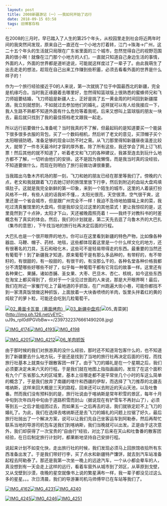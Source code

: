 ```yaml
---
 layout: post
 title: 2008新疆游记（一）——我如何开始了远行
 date: 2018-09-15 03:58
 tags: 旧博客存档
---
```

在2008的三月时，早已踏入了人生的第25个年头，从校园里走到社会将近两年时间的我突然间发现，原来自己一直还在一个小地方打着转，江门->珠海->广州，这二十五个年头的生活就只局限在广东省里面的三个城市，忽然觉得自己的视野范围真的很小啊！就像在江门那个小地方的人们，一直就只知道自己身边生活的事情，外面的人，外面的世界都是道听途说，可能就这样度过了一辈子了。由此我萌生了出去走走的想法，趁现在自己出来工作赚到些积蓄，必须去看看外面的世界是什么样子的！

作为一个旅行经验接近于0的人来说，第一次就挑了位于中国最西北的新疆，完全是机缘巧合。当时我正琢磨着去哪里好，忽然得知篮球版上很熟悉的蜜蜂师兄和飞刀师姐要结婚，飞刀师姐是新疆人士，正好是挑了五一黄金周的时间回到新疆摆酒，我立刻就想到，不如就过去参加他们的婚礼，这样就可以有人给我接应一下，我人生路不熟都不知道外面有什么危险等着我呢。后来又想叫上篮球版的朋友一块去，最后就只找到了我的最佳搭档老文跟我一起走。

所以远行前要做什么准备呢？当时我真的不了解，但最起码的是知道要买一个能装下很多很多衣服的背包，买了一个数码相机，然后听了老文的意见，买顶帽子买个太阳眼镜防晒，准备足够的现金以防不时之需。从飞刀那里得知新疆昼夜温差比较大，就带了一件冬天最冷时才穿的厚外套。除了所有这些，我还学会了网上订飞机票！然后其他的就不知道了，听着老文和飞刀的各种建议，我甚至连去到玩什么地方都不了解，一切听由他们的安排。这不是因为我懒惰，而是我当时真的没经验，不知道要做什么，而现在则明白了旅行前做功课很重要。

当我踏出乌鲁木齐机场的那一刻，飞刀和她的朋友已经在那里等我们了。傍晚的六点，老文和我就跟着飞刀去她订好的旅馆里放下行李，然后到附近的血站大盘鸡填填肚子。这就是我完全新鲜的第一印象，来到一个陌生的城市，这里的人着装打扮风格不一样，有些人说的话我听不懂，，太阳光很亮，天空很清，空气很干爽，这里还是一个省会城市，但是跟广州完全不一样！我迫不及待地拍摄端上来的菜，我吃过清真餐馆里的大盘鸡，但是我却没见过这里的其他菜式！更让我惊叹的是，这里竟然到了十点钟，太阳才下山，天还被晚霞照亮着！——我终于对教科书的时差概念有了真实的体会。然后，我们的计划就是，第二天先去逛了乌鲁木齐的大巴扎（集市的意思），下午找当地的旅行社再决定后面的行程。

大巴扎也是一个很开眼界的地方。你可以在这里看到新疆的特色产物，比如像各种器皿、马鞭、帽子、药材、地毯，这些都体现着这里是一个什么样文化的地方，还有很著名的刀具，玉石和硅化木，这些可不是轻易带得走的东西。最重要的当然还有葡萄干！到了新疆我才知道，原来葡萄干是有那么多品种的，有带籽的，有不带籽的，有很甜的，有一般甜的，有很干的，有没那么干的，各种名堂各种价格我都分不清楚哪些好哪些不好了，似乎每一种葡萄干都有它背后的故事一样。这里还有各种果仁、果脯，诸如杏脯、圣女果、大枣、巴旦木、杏仁、核桃，如今这些东西在淘宝上都买得到了，但对于一个没见过世面的人来说，那是大开眼界啊！最后，我们在附近一家餐厅吃上了最地道的手抓饭，在广州跑遍大街小巷，可能你都找不到一家清真饭馆做这种抓饭，上面放着一大块香喷喷的羊肉，饭里头拌着红的黄的炖软了的萝卜粒，可能还会吃到几粒葡萄干。

[![02_黄面卡瓦普（黄面烤肉）](http://imglf4.nosdn0.126.net/img/d3RhVFdGTXZTU3FWYjUvU0NEZTFhbGYwTFZlSmF5b1Npd2RRMjJnL2g5VEdxMXVRQ1VYWUFnPT0.jpg)](http://img.ph.126.net/VwoAmA3LbGjLH3QOMJmY_A==/3097350643740892511.jpg)[![03_新疆中盘鸡](http://imglf6.nosdn0.126.net/img/d3RhVFdGTXZTU3FWYjUvU0NEZTFhb1dwb2JPZVphNWJvVm1MMHAwNjNVZ044eTNheHAzdUxBPT0.jpg)](http://img.ph.126.net/6hIQJFptslo2hQEEiws2uA==/2820097791680895809.jpg)[![05_青菜粥](http://imglf6.nosdn0.126.net/img/d3RhVFdGTXZTU3FWYjUvU0NEZTFhdFB0Q1dpYkZSYUxuWEJIdXpkdTFmR2hvTVJzT1pYcjlRPT0.jpg)](http://img.ph.126.net/vEYC-
uJ9s_rpI0dlPGVbBw==/2397322376661490208.jpg)

[![IMG_4174](http://imglf5.nosdn0.126.net/img/d3RhVFdGTXZTU3FWYjUvU0NEZTFhbWNWOUx0N05xZHhheDNBQjYxSkVoVTdjQmo0K1N1MUNBPT0.jpg)](http://img.ph.126.net/ERWqnGxDgoEacn0wqr6Nog==/2877237211953159278.jpg)[![IMG_4193](http://imglf3.nosdn0.126.net/img/d3RhVFdGTXZTU3FWYjUvU0NEZTFhbGtydUN0enJybHAzQjZhYnhtZjdpdFBPYUNRM2l1Rk9RPT0.jpg)](http://img.ph.126.net/FcdEKHYhf8cg5Ik8xMGzdQ==/2599984359893162662.jpg)[![IMG_4198](http://imglf5.nosdn0.126.net/img/d3RhVFdGTXZTU3FWYjUvU0NEZTFhdTAyWlRDQUx3Y1pxU2Y4TTl3SDVMeDdyM0EyM2lDZ2V3PT0.jpg)](http://img.ph.126.net/qCoIjBkRVeIEk_AUE7ljEg==/43628621406985123.jpg)

[![IMG_4201](http://imglf3.nosdn0.126.net/img/d3RhVFdGTXZTU3FWYjUvU0NEZTFhdjE4WnFPb0NLUDRDOFh6MFhsaHJyV08rNjh1aWZrTXZRPT0.jpg)](http://img.ph.126.net/Qxr_NlsT6lMceU7ZtZnRJA==/1042301838776393021.jpg)[![IMG_4212](http://imglf6.nosdn0.126.net/img/d3RhVFdGTXZTU3FWYjUvU0NEZTFhdFcyaDB4cjk3b3FWeTlLSVZrQktrNm5aUHNYUmNPUVFBPT0.jpg)](http://img.ph.126.net/CuPw7jKFn16eOwXD81WQJQ==/2767743446012713801.jpg)[![06_羊肉抓饭](http://imglf6.nosdn0.126.net/img/d3RhVFdGTXZTU3FWYjUvU0NEZTFhaGsremswRkFpejFRM2p0cyt1dllocEQwdFgyalVGUFN3PT0.jpg)](http://img.ph.126.net/KxatQS4Nc1vZz93UWW6rAQ==/1326028615300733336.jpg)

由于那时候的我们对旅游真的没什么经验，那时还不知道背包客什么的，也不知道到了新疆要去什么地方玩，于是还是找到了当地的旅行社再决定后面的行程，而找旅行社基本上就类似于跟散客团一样了。由于飞刀的婚礼是在一个星期之后，我们必须要决定未来六天的行程。于是我们就在地图上指指画画的，发现了在这个面积有九个广东省那么大的区域里，基本上往哪走都不是平常坐几个小时的车这么简单的概念了，于是我们放弃了南疆的喀什和西疆的伊犁，而选择了飞刀推荐的北疆去喀纳斯，这样来回大概是三天的路程，回来还可以去附近的天山天池，以及吐鲁番。然而我们没有预料到的是，旅行社说由于喀纳斯是常年积雪的景区，每年十月中旬到次年四月中旬由于道路积雪而封山（据说现在有铲雪车不再封山了），必须等到五一之后才能组团过去，而如果五一之后再去的话，我们就铁定赶不上飞刀的婚礼了。为此，我们在选择去喀纳斯还是去飞刀的婚礼的问题上拉锯了好久，最后旅行社抛出了一个解决方案，说可以让我们先自己坐客运车到阿勒泰，然后再帮忙联系当地的导游司机包车送我们到喀纳斯，我们当晚就可以出发。正是由于这次意外，我们却获得了一次宝贵的“自由行”经验，对比了后来在天山和吐鲁番的散客团经验，在日后制定旅行计划时，都果断地坚持自己安排行程。

说起来计划不如变化快，走出旅行社的时候，我们发现必须马上回旅馆收拾所有东西准备出发了。于是我们带好行李，买了点水和新疆特产馕饼，就去到汽车站准备起程去阿勒泰了。那还是我第一次坐一晚上的远途汽车，一个从小都会晕车的人，真没想到有一天会走上这样的远行，看着车窗外从城市到了郊区，从草原到戈壁，又从戈壁到沙漠，夜晚的星空就像书上说的繁星满布一样，我一辈子都没见过这么多的星星。。。次日清晨，我们的导游兼司机马师傅早已在车站等我们了。

[![IMG_4162](http://imglf4.nosdn0.126.net/img/d3RhVFdGTXZTU3FWYjUvU0NEZTFhdXhtWDdnME9qUFpMQStNaWd4MGZHMXhZMFpTT3N5TWpBPT0.jpg)](http://img.ph.126.net/R41ufg1lVF3nYZvkpHm7xA==/1134907106114199176.jpg)[![IMG_4231](http://imglf6.nosdn0.126.net/img/d3RhVFdGTXZTU3FWYjUvU0NEZTFhanZmcUpiOE05c1ROOThJTjRSRUR3M3U4VVNXMk9Tc05BPT0.jpg)](http://img.ph.126.net/eeN6hOVcjHDmtDg0h8xTZA==/2647272155980554811.jpg)[![IMG_4240](http://imglf5.nosdn0.126.net/img/d3RhVFdGTXZTU3FWYjUvU0NEZTFha011TVJUbXd1NlZuNFVWdjdtd29UMjI3MHJVMldMMHZBPT0.jpg)](http://img.ph.126.net/nHdBd26SHVkdeRd1pp0AVw==/2687804552626887332.jpg)

[![IMG_4245](http://imglf4.nosdn0.126.net/img/d3RhVFdGTXZTU3FWYjUvU0NEZTFhdWVmWjQwdVI3WVdjbDJ6MTlFVG0yaXJJZ0w2Q3ZkbTdBPT0.jpg)](http://img.ph.126.net/ZS74OmXEvk9BNKrlkpq3gQ==/999799117293082923.jpg)[![IMG_4246](http://imglf4.nosdn0.126.net/img/d3RhVFdGTXZTU3FWYjUvU0NEZTFhbHo0eVRwU2o1aWZHRlp4b2hqcHcvUmNRYmNocEpWM1pBPT0.jpg)](http://img.ph.126.net/lwhxfCoOCDgBlAyLyiWhdw==/2543970839527742014.jpg)[![IMG_4251](http://imglf4.nosdn0.126.net/img/d3RhVFdGTXZTU3FWYjUvU0NEZTFhcGJrNXRPUjY2aFFXWmpMakVxWmlvckE2TGJNN3QwemhRPT0.jpg)](http://img.ph.126.net/R6RhxAzdo6RRCAw3fVbTeA==/606297099851586876.jpg)

